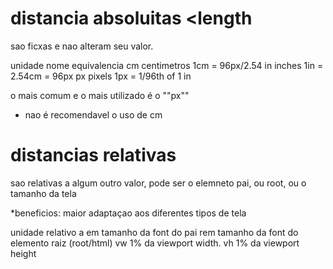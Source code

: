 # distancia absoluitas <length

 sao ficxas e nao alteram seu valor.

 unidade  nome             equivalencia
 cm       centimetros      1cm = 96px/2.54
 in       inches           1in = 2.54cm = 96px
 px       pixels           1px = 1/96th of 1 in

 o mais comum e o mais utilizado é o ""px""

* nao é recomendavel o uso de cm

# distancias relativas

sao relativas a algum outro valor, pode ser o elemneto pai, ou root, ou o tamanho da tela

*beneficios: maior adaptaçao aos diferentes tipos de tela

unidade      relativo a
em           tamanho da font do pai
rem          tamanho da font do elemento raiz (root/html)
vw           1% da viewport width.
vh           1% da viewport height

